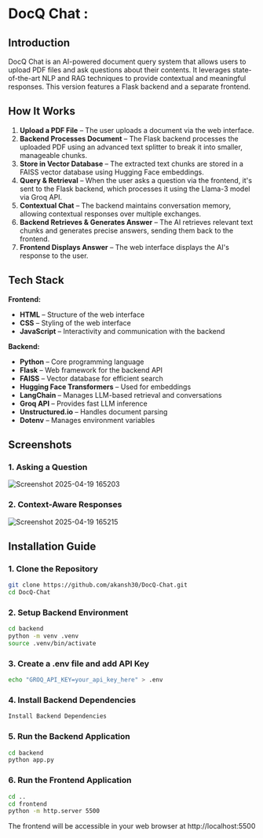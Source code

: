 # DocQ Chat :

## Introduction

DocQ Chat is an AI-powered document query system that allows users to upload PDF files and ask questions about their contents. It leverages state-of-the-art NLP and RAG techniques to provide contextual and meaningful responses. This version features a Flask backend and a separate frontend.

## How It Works

1.  **Upload a PDF File** – The user uploads a document via the web interface.
2.  **Backend Processes Document** – The Flask backend processes the uploaded PDF using an advanced text splitter to break it into smaller, manageable chunks.
3.  **Store in Vector Database** – The extracted text chunks are stored in a FAISS vector database using Hugging Face embeddings.
4.  **Query & Retrieval** – When the user asks a question via the frontend, it's sent to the Flask backend, which processes it using the Llama-3 model via Groq API.
5.  **Contextual Chat** – The backend maintains conversation memory, allowing contextual responses over multiple exchanges.
6.  **Backend Retrieves & Generates Answer** – The AI retrieves relevant text chunks and generates precise answers, sending them back to the frontend.
7.  **Frontend Displays Answer** – The web interface displays the AI's response to the user.

## Tech Stack

**Frontend:**

-   **HTML** – Structure of the web interface
-   **CSS** – Styling of the web interface
-   **JavaScript** – Interactivity and communication with the backend

**Backend:**

-   **Python** – Core programming language
-   **Flask** – Web framework for the backend API
-   **FAISS** – Vector database for efficient search
-   **Hugging Face Transformers** – Used for embeddings
-   **LangChain** – Manages LLM-based retrieval and conversations
-   **Groq API** – Provides fast LLM inference
-   **Unstructured.io** – Handles document parsing
-   **Dotenv** – Manages environment variables

##  Screenshots

### 1. Asking a Question 
![Screenshot 2025-04-19 165203](https://github.com/user-attachments/assets/175e196a-4930-48b7-a2cb-fdbd82482439)

### 2. Context-Aware Responses
![Screenshot 2025-04-19 165215](https://github.com/user-attachments/assets/c7b4ac5c-e7cf-45a0-8b8f-cd9f6dfc1650)

##  Installation Guide

### 1. Clone the Repository

```bash
git clone https://github.com/akansh30/DocQ-Chat.git
cd DocQ-Chat
```
### 2. Setup Backend Environment
```bash
cd backend
python -m venv .venv
source .venv/bin/activate   
```
### 3. Create a .env file and add API Key
```bash
echo "GROQ_API_KEY=your_api_key_here" > .env
```
### 4. Install Backend Dependencies
```bash
Install Backend Dependencies
```
### 5. Run the Backend Application
```bash
cd backend
python app.py
```
### 6. Run the Frontend Application
```bash
cd ..
cd frontend
python -m http.server 5500
```
The frontend will be accessible in your web browser at http://localhost:5500

